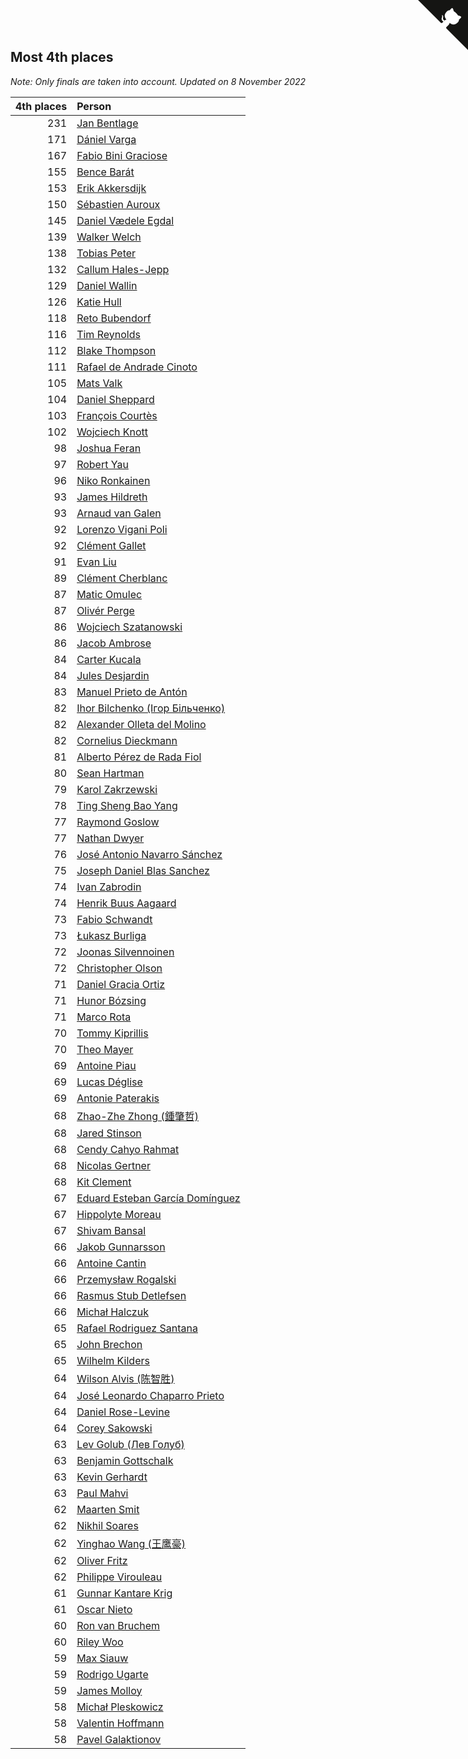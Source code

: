 ## Most 4th places

*Note: Only finals are taken into account.*
*Updated on  8 November 2022*

| 4th places | Person |
| ---: | :--- |
| 231 | [Jan Bentlage](https://www.worldcubeassociation.org/persons/2010BENT01) |
| 171 | [Dániel Varga](https://www.worldcubeassociation.org/persons/2008VARG01) |
| 167 | [Fabio Bini Graciose](https://www.worldcubeassociation.org/persons/2010GRAC02) |
| 155 | [Bence Barát](https://www.worldcubeassociation.org/persons/2008BARA01) |
| 153 | [Erik Akkersdijk](https://www.worldcubeassociation.org/persons/2005AKKE01) |
| 150 | [Sébastien Auroux](https://www.worldcubeassociation.org/persons/2008AURO01) |
| 145 | [Daniel Vædele Egdal](https://www.worldcubeassociation.org/persons/2013EGDA01) |
| 139 | [Walker Welch](https://www.worldcubeassociation.org/persons/2011WELC01) |
| 138 | [Tobias Peter](https://www.worldcubeassociation.org/persons/2014PETE03) |
| 132 | [Callum Hales-Jepp](https://www.worldcubeassociation.org/persons/2012HALE01) |
| 129 | [Daniel Wallin](https://www.worldcubeassociation.org/persons/2013WALL03) |
| 126 | [Katie Hull](https://www.worldcubeassociation.org/persons/2010HULL01) |
| 118 | [Reto Bubendorf](https://www.worldcubeassociation.org/persons/2012BUBE01) |
| 116 | [Tim Reynolds](https://www.worldcubeassociation.org/persons/2005REYN01) |
| 112 | [Blake Thompson](https://www.worldcubeassociation.org/persons/2010THOM03) |
| 111 | [Rafael de Andrade Cinoto](https://www.worldcubeassociation.org/persons/2007CINO01) |
| 105 | [Mats Valk](https://www.worldcubeassociation.org/persons/2007VALK01) |
| 104 | [Daniel Sheppard](https://www.worldcubeassociation.org/persons/2009SHEP01) |
| 103 | [François Courtès](https://www.worldcubeassociation.org/persons/2008COUR01) |
| 102 | [Wojciech Knott](https://www.worldcubeassociation.org/persons/2011KNOT01) |
| 98 | [Joshua Feran](https://www.worldcubeassociation.org/persons/2011FERA01) |
| 97 | [Robert Yau](https://www.worldcubeassociation.org/persons/2009YAUR01) |
| 96 | [Niko Ronkainen](https://www.worldcubeassociation.org/persons/2010RONK01) |
| 93 | [James Hildreth](https://www.worldcubeassociation.org/persons/2009HILD01) |
| 93 | [Arnaud van Galen](https://www.worldcubeassociation.org/persons/2006GALE01) |
| 92 | [Lorenzo Vigani Poli](https://www.worldcubeassociation.org/persons/2007POLI01) |
| 92 | [Clément Gallet](https://www.worldcubeassociation.org/persons/2004GALL02) |
| 91 | [Evan Liu](https://www.worldcubeassociation.org/persons/2009LIUE01) |
| 89 | [Clément Cherblanc](https://www.worldcubeassociation.org/persons/2014CHER05) |
| 87 | [Matic Omulec](https://www.worldcubeassociation.org/persons/2010OMUL02) |
| 87 | [Olivér Perge](https://www.worldcubeassociation.org/persons/2007PERG01) |
| 86 | [Wojciech Szatanowski](https://www.worldcubeassociation.org/persons/2011SZAT01) |
| 86 | [Jacob Ambrose](https://www.worldcubeassociation.org/persons/2010AMBR01) |
| 84 | [Carter Kucala](https://www.worldcubeassociation.org/persons/2015KUCA01) |
| 84 | [Jules Desjardin](https://www.worldcubeassociation.org/persons/2010DESJ01) |
| 83 | [Manuel Prieto de Antón](https://www.worldcubeassociation.org/persons/2015ANTO04) |
| 82 | [Ihor Bilchenko (Ігор Більченко)](https://www.worldcubeassociation.org/persons/2011BILC01) |
| 82 | [Alexander Olleta del Molino](https://www.worldcubeassociation.org/persons/2008OLLE01) |
| 82 | [Cornelius Dieckmann](https://www.worldcubeassociation.org/persons/2009DIEC01) |
| 81 | [Alberto Pérez de Rada Fiol](https://www.worldcubeassociation.org/persons/2011FIOL01) |
| 80 | [Sean Hartman](https://www.worldcubeassociation.org/persons/2016HART02) |
| 79 | [Karol Zakrzewski](https://www.worldcubeassociation.org/persons/2014ZAKR01) |
| 78 | [Ting Sheng Bao Yang](https://www.worldcubeassociation.org/persons/2008BAOY01) |
| 77 | [Raymond Goslow](https://www.worldcubeassociation.org/persons/2014GOSL01) |
| 77 | [Nathan Dwyer](https://www.worldcubeassociation.org/persons/2011DWYE02) |
| 76 | [José Antonio Navarro Sánchez](https://www.worldcubeassociation.org/persons/2015SANC18) |
| 75 | [Joseph Daniel Blas Sanchez](https://www.worldcubeassociation.org/persons/2016SANC08) |
| 74 | [Ivan Zabrodin](https://www.worldcubeassociation.org/persons/2012ZABR01) |
| 74 | [Henrik Buus Aagaard](https://www.worldcubeassociation.org/persons/2006BUUS01) |
| 73 | [Fabio Schwandt](https://www.worldcubeassociation.org/persons/2014SCHW02) |
| 73 | [Łukasz Burliga](https://www.worldcubeassociation.org/persons/2013BURL01) |
| 72 | [Joonas Silvennoinen](https://www.worldcubeassociation.org/persons/2016SILV07) |
| 72 | [Christopher Olson](https://www.worldcubeassociation.org/persons/2009OLSO01) |
| 71 | [Daniel Gracia Ortiz](https://www.worldcubeassociation.org/persons/2009ORTI01) |
| 71 | [Hunor Bózsing](https://www.worldcubeassociation.org/persons/2009BOZS01) |
| 71 | [Marco Rota](https://www.worldcubeassociation.org/persons/2009ROTA01) |
| 70 | [Tommy Kiprillis](https://www.worldcubeassociation.org/persons/2014KIPR01) |
| 70 | [Theo Mayer](https://www.worldcubeassociation.org/persons/2012MAYE01) |
| 69 | [Antoine Piau](https://www.worldcubeassociation.org/persons/2008PIAU01) |
| 69 | [Lucas Déglise](https://www.worldcubeassociation.org/persons/2015DEGL01) |
| 69 | [Antonie Paterakis](https://www.worldcubeassociation.org/persons/2012PATE01) |
| 68 | [Zhao-Zhe Zhong (鍾肇哲)](https://www.worldcubeassociation.org/persons/2012CHON03) |
| 68 | [Jared Stinson](https://www.worldcubeassociation.org/persons/2014STIN01) |
| 68 | [Cendy Cahyo Rahmat](https://www.worldcubeassociation.org/persons/2010RAHM02) |
| 68 | [Nicolas Gertner](https://www.worldcubeassociation.org/persons/2013GERT01) |
| 68 | [Kit Clement](https://www.worldcubeassociation.org/persons/2008CLEM01) |
| 67 | [Eduard Esteban García Domínguez](https://www.worldcubeassociation.org/persons/2011EDUA01) |
| 67 | [Hippolyte Moreau](https://www.worldcubeassociation.org/persons/2008MORE02) |
| 67 | [Shivam Bansal](https://www.worldcubeassociation.org/persons/2011BANS02) |
| 66 | [Jakob Gunnarsson](https://www.worldcubeassociation.org/persons/2015GUNN01) |
| 66 | [Antoine Cantin](https://www.worldcubeassociation.org/persons/2010CANT02) |
| 66 | [Przemysław Rogalski](https://www.worldcubeassociation.org/persons/2013ROGA02) |
| 66 | [Rasmus Stub Detlefsen](https://www.worldcubeassociation.org/persons/2014DETL01) |
| 66 | [Michał Halczuk](https://www.worldcubeassociation.org/persons/2006HALC01) |
| 65 | [Rafael Rodriguez Santana](https://www.worldcubeassociation.org/persons/2012SANT12) |
| 65 | [John Brechon](https://www.worldcubeassociation.org/persons/2010BREC01) |
| 65 | [Wilhelm Kilders](https://www.worldcubeassociation.org/persons/2010KILD02) |
| 64 | [Wilson Alvis (陈智胜)](https://www.worldcubeassociation.org/persons/2011ALVI01) |
| 64 | [José Leonardo Chaparro Prieto](https://www.worldcubeassociation.org/persons/2011CHAP01) |
| 64 | [Daniel Rose-Levine](https://www.worldcubeassociation.org/persons/2015ROSE01) |
| 64 | [Corey Sakowski](https://www.worldcubeassociation.org/persons/2011SAKO01) |
| 63 | [Lev Golub (Лев Голуб)](https://www.worldcubeassociation.org/persons/2014HOLU01) |
| 63 | [Benjamin Gottschalk](https://www.worldcubeassociation.org/persons/2016GOTT01) |
| 63 | [Kevin Gerhardt](https://www.worldcubeassociation.org/persons/2013GERH01) |
| 63 | [Paul Mahvi](https://www.worldcubeassociation.org/persons/2012MAHV01) |
| 62 | [Maarten Smit](https://www.worldcubeassociation.org/persons/2008SMIT04) |
| 62 | [Nikhil Soares](https://www.worldcubeassociation.org/persons/2015SOAR01) |
| 62 | [Yinghao Wang (王鹰豪)](https://www.worldcubeassociation.org/persons/2010WANG07) |
| 62 | [Oliver Fritz](https://www.worldcubeassociation.org/persons/2014FRIT02) |
| 62 | [Philippe Virouleau](https://www.worldcubeassociation.org/persons/2008VIRO01) |
| 61 | [Gunnar Kantare Krig](https://www.worldcubeassociation.org/persons/2004KRIG01) |
| 61 | [Oscar Nieto](https://www.worldcubeassociation.org/persons/2014NIET03) |
| 60 | [Ron van Bruchem](https://www.worldcubeassociation.org/persons/2003BRUC01) |
| 60 | [Riley Woo](https://www.worldcubeassociation.org/persons/2007WOOR01) |
| 59 | [Max Siauw](https://www.worldcubeassociation.org/persons/2017SIAU02) |
| 59 | [Rodrigo Ugarte](https://www.worldcubeassociation.org/persons/2015UGAR01) |
| 59 | [James Molloy](https://www.worldcubeassociation.org/persons/2011MOLL01) |
| 58 | [Michał Pleskowicz](https://www.worldcubeassociation.org/persons/2009PLES01) |
| 58 | [Valentin Hoffmann](https://www.worldcubeassociation.org/persons/2011HOFF02) |
| 58 | [Pavel Galaktionov](https://www.worldcubeassociation.org/persons/2013GALA04) |


<a href="https://github.com/JustinTimeCuber/wca_statistics" class="github-corner" aria-label="View source on Github"><svg width="80" height="80" viewBox="0 0 250 250" style="fill:#151513; color:#fff; position: absolute; top: 0; border: 0; right: 0;" aria-hidden="true"><path d="M0,0 L115,115 L130,115 L142,142 L250,250 L250,0 Z"></path><path d="M128.3,109.0 C113.8,99.7 119.0,89.6 119.0,89.6 C122.0,82.7 120.5,78.6 120.5,78.6 C119.2,72.0 123.4,76.3 123.4,76.3 C127.3,80.9 125.5,87.3 125.5,87.3 C122.9,97.6 130.6,101.9 134.4,103.2" fill="currentColor" style="transform-origin: 130px 106px;" class="octo-arm"></path><path d="M115.0,115.0 C114.9,115.1 118.7,116.5 119.8,115.4 L133.7,101.6 C136.9,99.2 139.9,98.4 142.2,98.6 C133.8,88.0 127.5,74.4 143.8,58.0 C148.5,53.4 154.0,51.2 159.7,51.0 C160.3,49.4 163.2,43.6 171.4,40.1 C171.4,40.1 176.1,42.5 178.8,56.2 C183.1,58.6 187.2,61.8 190.9,65.4 C194.5,69.0 197.7,73.2 200.1,77.6 C213.8,80.2 216.3,84.9 216.3,84.9 C212.7,93.1 206.9,96.0 205.4,96.6 C205.1,102.4 203.0,107.8 198.3,112.5 C181.9,128.9 168.3,122.5 157.7,114.1 C157.9,116.9 156.7,120.9 152.7,124.9 L141.0,136.5 C139.8,137.7 141.6,141.9 141.8,141.8 Z" fill="currentColor" class="octo-body"></path></svg></a><style>.github-corner:hover .octo-arm{animation:octocat-wave 560ms ease-in-out}@keyframes octocat-wave{0%,100%{transform:rotate(0)}20%,60%{transform:rotate(-25deg)}40%,80%{transform:rotate(10deg)}}@media (max-width:500px){.github-corner:hover .octo-arm{animation:none}.github-corner .octo-arm{animation:octocat-wave 560ms ease-in-out}}</style>
